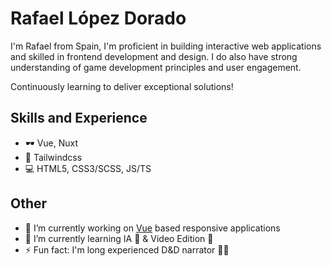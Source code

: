 <!-- **rldorado/rldorado** is a ✨ _special_ ✨ repository because its `README.md` (this file) appears on your GitHub profile. -->

# Rafael López Dorado
I'm Rafael from Spain, I'm proficient in building interactive web applications and skilled in frontend development and design. I do also have strong understanding of game development principles and user engagement.

Continuously learning to deliver exceptional solutions!

## Skills and Experience

- 🕶️ Vue, Nuxt
- 🎨 Tailwindcss
- 💻 HTML5, CSS3/SCSS, JS/TS

## Other

- 🔭 I’m currently working on [Vue](https://vuejs.org/) based responsive applications
- 🌱 I’m currently learning IA 🤖 & Video Edition 🎥
- ⚡ Fun fact: I'm long experienced D&D narrator 🐉🎲

